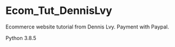# Ecom_Tut_DennisLvy
Ecommerce website tutorial from Dennis Lvy. Payment with Paypal.

Python 3.8.5
